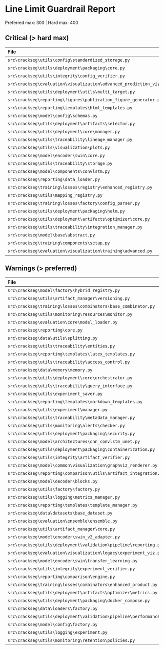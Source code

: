 <!-- markdownlint-disable-file -->
# Line Limit Guardrail Report

Preferred max: 300 | Hard max: 400

## Critical (> hard max)

File | Lines
:-- | --:
`src\crackseg\utils\config\standardized_storage.py` | 581
`src\crackseg\utils\deployment\packaging\core.py` | 540
`src\crackseg\utils\integrity\config_verifier.py` | 519
`src\crackseg\evaluation\visualization\advanced_prediction_viz.py` | 515
`src\crackseg\utils\deployment\utils\multi_target.py` | 515
`src\crackseg\reporting\figures\publication_figure_generator.py` | 504
`src\crackseg\reporting\templates\html_templates.py` | 503
`src\crackseg\model\config\schemas.py` | 498
`src\crackseg\utils\deployment\artifacts\selector.py` | 489
`src\crackseg\utils\deployment\core\manager.py` | 486
`src\crackseg\utils\traceability\lineage_manager.py` | 483
`src\crackseg\utils\visualization\plots.py` | 470
`src\crackseg\model\encoder\swin\core.py` | 447
`src\crackseg\utils\traceability\storage.py` | 443
`src\crackseg\model\components\convlstm.py` | 441
`src\crackseg\reporting\data_loader.py` | 435
`src\crackseg\training\losses\registry\enhanced_registry.py` | 426
`src\crackseg\utils\mapping_registry.py` | 421
`src\crackseg\training\losses\factory\config_parser.py` | 420
`src\crackseg\utils\deployment\packaging\helm.py` | 417
`src\crackseg\utils\deployment\artifacts\optimizer\core.py` | 414
`src\crackseg\utils\traceability\integration_manager.py` | 412
`src\crackseg\model\base\abstract.py` | 411
`src\crackseg\training\components\setup.py` | 411
`src\crackseg\evaluation\visualization\training\advanced.py` | 405

## Warnings (> preferred)

File | Lines
:-- | --:
`src\crackseg\model\factory\hybrid_registry.py` | 400
`src\crackseg\utils\artifact_manager\versioning.py` | 399
`src\crackseg\training\losses\combinators\base_combinator.py` | 398
`src\crackseg\utils\monitoring\resources\monitor.py` | 397
`src\crackseg\evaluation\core\model_loader.py` | 396
`src\crackseg\reporting\core.py` | 394
`src\crackseg\data\utils\splitting.py` | 393
`src\crackseg\utils\traceability\entities.py` | 390
`src\crackseg\reporting\templates\latex_templates.py` | 387
`src\crackseg\utils\traceability\access_control.py` | 387
`src\crackseg\data\memory\memory.py` | 386
`src\crackseg\utils\deployment\core\orchestrator.py` | 385
`src\crackseg\utils\traceability\query_interface.py` | 382
`src\crackseg\utils\experiment_saver.py` | 381
`src\crackseg\reporting\templates\markdown_templates.py` | 373
`src\crackseg\utils\experiment\manager.py` | 371
`src\crackseg\utils\traceability\metadata_manager.py` | 368
`src\crackseg\utils\monitoring\alerts\checker.py` | 365
`src\crackseg\utils\deployment\packaging\security.py` | 361
`src\crackseg\model\architectures\cnn_convlstm_unet.py` | 359
`src\crackseg\utils\deployment\packaging\containerization.py` | 357
`src\crackseg\utils\integrity\artifact_verifier.py` | 356
`src\crackseg\model\common\visualization\graphviz_renderer.py` | 355
`src\crackseg\reporting\comparison\utils\artifact_integration.py` | 354
`src\crackseg\model\decoder\blocks.py` | 353
`src\crackseg\utils\factory\factory.py` | 350
`src\crackseg\utils\logging\metrics_manager.py` | 350
`src\crackseg\reporting\templates\template_manager.py` | 348
`src\crackseg\data\datasets\base_dataset.py` | 344
`src\crackseg\evaluation\ensemble\ensemble.py` | 341
`src\crackseg\utils\artifact_manager\core.py` | 339
`src\crackseg\model\encoder\swin_v2_adapter.py` | 338
`src\crackseg\utils\deployment\validation\pipeline\reporting.py` | 332
`src\crackseg\evaluation\visualization\legacy\experiment_viz.py` | 331
`src\crackseg\model\encoder\swin\transfer_learning.py` | 331
`src\crackseg\utils\integrity\experiment_verifier.py` | 328
`src\crackseg\reporting\comparison\engine.py` | 320
`src\crackseg\training\losses\combinators\enhanced_product.py` | 319
`src\crackseg\utils\deployment\artifacts\optimizer\metrics.py` | 316
`src\crackseg\utils\deployment\packaging\docker_compose.py` | 310
`src\crackseg\data\loaders\factory.py` | 308
`src\crackseg\utils\deployment\validation\pipeline\performance.py` | 308
`src\crackseg\model\config\factory.py` | 305
`src\crackseg\utils\logging\experiment.py` | 303
`src\crackseg\utils\monitoring\retention\policies.py` | 302
